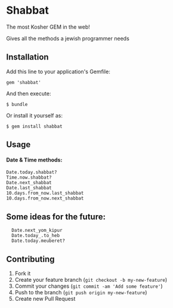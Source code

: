 # Shabbat

The most Kosher GEM in the web!

Gives all the methods a jewish programmer needs

## Installation

Add this line to your application's Gemfile:

    gem 'shabbat'

And then execute:

    $ bundle

Or install it yourself as:

    $ gem install shabbat

## Usage

#### Date & Time methods:

    Date.today.shabbat?
    Time.now.shabbat?
    Date.next_shabbat
    Date.last_shabbat
    10.days.from_now.last_shabbat
    10.days.from_now.next_shabbat

## Some ideas for the future:

      Date.next_yom_kipur
      Date.today_.to_heb
      Date.today.meuberet?

## Contributing

1. Fork it
2. Create your feature branch (`git checkout -b my-new-feature`)
3. Commit your changes (`git commit -am 'Add some feature'`)
4. Push to the branch (`git push origin my-new-feature`)
5. Create new Pull Request
